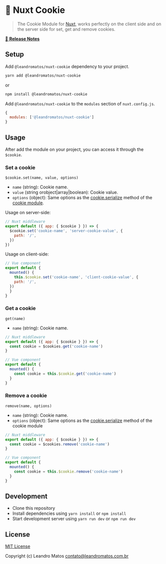 # 🍪 Nuxt Cookie

<!-- [![npm version][npm-version-src]][npm-version-href]
[![npm downloads][npm-downloads-src]][npm-downloads-href]
[![Github Actions CI][github-actions-ci-src]][github-actions-ci-href]
[![Codecov][codecov-src]][codecov-href]
[![License][license-src]][license-href] -->

> The Cookie Module for [Nuxt](https://nuxtjs.org/), works perfectly on the client side and on the server side for set, get and remove cookies.

[📖 **Release Notes**](./CHANGELOG.md)

## Setup

Add `@leandromatos/nuxt-cookie` dependency to your project.

```bash
yarn add @leandromatos/nuxt-cookie
```

or

```bash
npm install @leandromatos/nuxt-cookie
```

Add `@leandromatos/nuxt-cookie` to the `modules` section of `nuxt.config.js`.

```js
{
  modules: ['@leandromatos/nuxt-cookie']
}
```

## Usage

After add the module on your project, you can access it through the `$cookie`.

### Set a cookie

`$cookie.set(name, value, options)`

- `name` (string): Cookie name.
- `value` (string orobject|array|boolean): Cookie value.
- `options` (object): Same options as the [cookie.serialize](https://github.com/jshttp/cookie#cookieserializename-value-options) method of the [cookie module](https://github.com/jshttp/cookie).

Usage on server-side:

```js
// Nuxt middleware
export default ({ app: { $cookie } }) => {
  $cookie.set('cookie-name', 'server-cookie-value', {
    path: '/',
  })
})
```

Usage on client-side:

```js
// Vue component
export default {
  mounted() {
    this.$cookie.set('cookie-name', 'client-cookie-value', {
    path: '/',
  })
  }
}
```

### Get a cookie

`get(name)`

- `name` (string): Cookie name.

```js
// Nuxt middleware
export default ({ app: { $cookie } }) => {
  const cookie = $cookies.get('cookie-name')
}
```

```js
// Vue component
export default {
  mounted() {
    const cookie = this.$cookie.get('cookie-name')
  }
}
```

### Remove a cookie

`remove(name, options)`

- `name` (string): Cookie name.
- `options` (object): Same options as the [cookie.serialize](https://github.com/jshttp/cookie#cookieserializename-value-options) method of the cookie module

```js
// Nuxt middleware
export default ({ app: { $cookie } }) => {
  const cookie = $cookies.remove('cookie-name')
}
```

```js
// Vue component
export default {
  mounted() {
    const cookie = this.$cookie.remove('cookie-name')
  }
}
```

## Development

- Clone this repository
- Install dependencies using `yarn install` or `npm install`
- Start development server using `yarn run dev` or `npm run dev`

## License

[MIT License](./LICENSE)

Copyright (c) Leandro Matos <contato@leandromatos.com.br>

<!-- Badges -->

<!-- [npm-version-src]: https://img.shields.io/npm/v/@leandromatos/nuxt-cookie/latest.svg
[npm-version-href]: https://npmjs.com/package/@leandromatos/nuxt-cookie
[npm-downloads-src]: https://img.shields.io/npm/dt/@leandromatos/nuxt-cookie.svg
[npm-downloads-href]: https://npmjs.com/package/@leandromatos/nuxt-cookie
[github-actions-ci-src]: https://github.com/leandromatos/nuxt-cookie/workflows/ci/badge.svg
[github-actions-ci-href]: https://github.com/leandromatos/nuxt-cookie/actions?query=workflow%3Aci
[codecov-src]: https://img.shields.io/codecov/c/github/leandromatos/nuxt-cookie.svg
[codecov-href]: https://codecov.io/gh/leandromatos/nuxt-cookie
[license-src]: https://img.shields.io/npm/l/@leandromatos/nuxt-cookie.svg
[license-href]: https://npmjs.com/package/@leandromatos/nuxt-cookie -->
